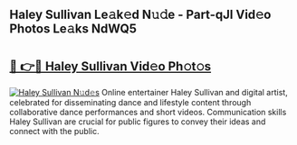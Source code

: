 ## Haley Sullivan Le𝚊k𝚎d N𝚞𝚍e - Part-qJl Vid𝚎o Photos Le𝚊ks NdWQ5

# <h2><a href="http://fbexog.evod.top/?m=Haley+Sullivan">🔗 👉🔴 Haley Sullivan Vid𝚎o Ph𝚘t𝚘s</a></h2>

[![Haley Sullivan N𝚞d𝚎s](https://i.imgur.com/8V9OHl7.gif)](http://fbexog.evod.top/?m=Haley+Sullivan)
Online entertainer Haley Sullivan and digital artist, celebrated for disseminating dance and lifestyle content through collaborative dance performances and short videos. Communication skills Haley Sullivan are crucial for public figures to convey their ideas and connect with the public. 
